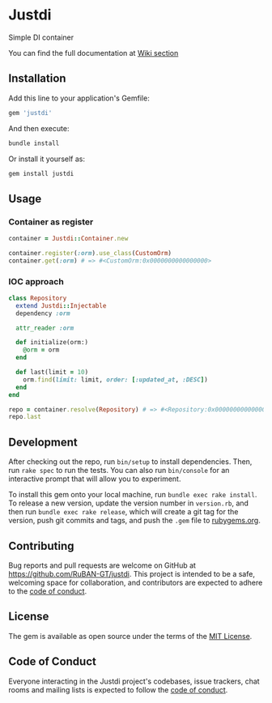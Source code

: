 # Justdi

Simple DI container

You can find the full documentation at [Wiki section](./wiki/readme.md)

## Installation

Add this line to your application's Gemfile:

```ruby
gem 'justdi'
```

And then execute:

```bash
bundle install
```

Or install it yourself as:

```bash
gem install justdi
```

## Usage

### Container as register

```ruby
container = Justdi::Container.new

container.register(:orm).use_class(CustomOrm)
container.get(:orm) # => #<CustomOrm:0x0000000000000000>
```

### IOC approach

```ruby
class Repository
  extend Justdi::Injectable
  dependency :orm

  attr_reader :orm

  def initialize(orm:)
    @orm = orm
  end

  def last(limit = 10)
    orm.find(limit: limit, order: [:updated_at, :DESC])
  end
end

repo = container.resolve(Repository) # => #<Repository:0x0000000000000000>
repo.last
```

## Development

After checking out the repo, run `bin/setup` to install dependencies. Then, run `rake spec` to run the tests. You can also run `bin/console` for an interactive prompt that will allow you to experiment.

To install this gem onto your local machine, run `bundle exec rake install`. To release a new version, update the version number in `version.rb`, and then run `bundle exec rake release`, which will create a git tag for the version, push git commits and tags, and push the `.gem` file to [rubygems.org](https://rubygems.org).

## Contributing

Bug reports and pull requests are welcome on GitHub at https://github.com/RuBAN-GT/justdi. This project is intended to be a safe, welcoming space for collaboration, and contributors are expected to adhere to the [code of conduct](https://github.com/RuBAN-GT/justdi/blob/master/CODE_OF_CONDUCT.md).

## License

The gem is available as open source under the terms of the [MIT License](https://opensource.org/licenses/MIT).

## Code of Conduct

Everyone interacting in the Justdi project's codebases, issue trackers, chat rooms and mailing lists is expected to follow the [code of conduct](https://github.com/RuBAN-GT/justdi/blob/master/CODE_OF_CONDUCT.md).
